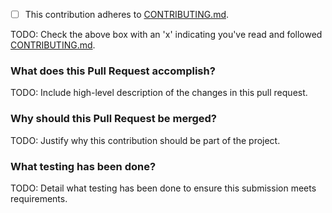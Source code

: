 - [ ] This contribution adheres to [CONTRIBUTING.md](https://github.com/ni/niveristand-fpga-addon-speciality-io/blob/master/CONTRIBUTING.md).

TODO: Check the above box with an 'x' indicating you've read and followed [CONTRIBUTING.md](https://github.com/ni/niveristand-fpga-addon-speciality-io/blob/master/CONTRIBUTING.md).

### What does this Pull Request accomplish?

TODO: Include high-level description of the changes in this pull request.

### Why should this Pull Request be merged?

TODO: Justify why this contribution should be part of the project.

### What testing has been done?

TODO: Detail what testing has been done to ensure this submission meets requirements.
